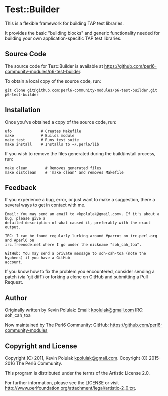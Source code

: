 # Test::Builder

This is a flexible framework for building TAP test libraries.

It provides the basic "building blocks" and generic functionality needed for building your own
application-specific TAP test libraries.


## Source Code

The source code for Test::Builder is available at <https://github.com/perl6-community-modules/p6-test-builder>.

To obtain a local copy of the source code, run:

    git clone git@github.com:perl6-community-modules/p6-test-builder.git p6-test-builder


## Installation

Once you've obtained a copy of the source code, run:

    ufo             # Creates Makefile
    make            # Builds module
    make test       # Runs test suite
    make install    # Installs to ~/.perl6/lib

If you wish to remove the files generated during the build/install process, run:

    make clean        # Removes generated files
    make distclean    # 'make clean' and removes Makefile


## Feedback

If you experience a bug, error, or just want to make a suggestion, there a several ways to get in
contact with me.

    Email: You may send an email to <kpolulak@gmail.com>. If it's about a bug, please give a
    detailed description of what caused it, preferably with the exact output.

    IRC: I can be found regularly lurking around #parrot on irc.perl.org and #perl6 on
    irc.freenode.net where I go under the nickname "soh_cah_toa".

    GitHub: You may send a private message to soh-cah-toa (note the hyphens) if you have a GitHub
    account.

If you know how to fix the problem you encountered, consider sending a patch (via 'git diff') or
forking a clone on GitHub and submitting a Pull Request.


## Author

Originally written by Kevin Polulak:
    Email: kpolulak@gmail.com
    IRC:   soh_cah_toa

Now maintained by The Perl6 Community:
    GitHub: https://github.com/perl6-community-modules


## Copyright and License

Copyright (C) 2011, Kevin Polulak <kpolulak@gmail.com>.
Copyright (C) 2015-2016 The Perl6 Community.

This program is distributed under the terms of the Artistic License 2.0.

For further information, please see the LICENSE or visit
<http://www.perlfoundation.org/attachment/legal/artistic-2_0.txt>.
